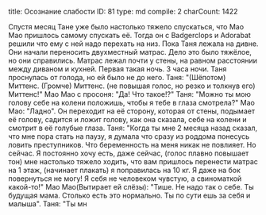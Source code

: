title:          Осознание слабости
ID:             81
type:           md
compile:        2
charCount:      1422


Спустя месяц Тане уже было настолько тяжело спускаться, что Мао Мао пришлось самому спускать её. Тогда он с Badgerclops и Adorabat решили что ему с ней надо перехать на низ.
Пока Таня лежала на дивне. Они начали переносить двухместный матрас. Дело это было тяжёлое, но они справились. Матрас лежал почти у стены, на равном расстоянии между диваном и кухней.
Первая такая ночь. 3 часа ночи. Таня проснулась от голода, но ей было не до него.
Таня: "(Шёпотом) Миттенс. (Громче) Миттенс. (не повышая голос, но резко и толкнув его) Миттенс!"
Мао Мао с просоня: "Да! Что такое!?"
Таня: "Можно ты мою голову себе на колени положишь, чтобы я тебе в глаза смотрела?"
Мао Мао: "Ладно". Он переходит на её сторону, которая от стены, подымает её голову, садится и ложит голову, как она сказала, себе на колени и смотрит в её голубые глаза.
Таня: "Когда ты мне 2 месяца назад сказал, что мне пора стать на паузу, я думала что сразу из роддома понесусь ловить преступников. Что беременность на меня никак не повлияет. Но сейчас. Я постоянно хочу есть, даже сейчас, (голос плавно повышает тон) мне настолько тяжело ходить, что вам пришлось перенести матрас на 1 этаж, (начинает плакать) я поправилась на 10 кг. Я даже на бок повернуться не могу! Я себя не человеком чувстую, а свиноматкой какой-то!"
Мао Мао(Вытирает ей слёзы): "Тише. Не надо так о себе. Ты будущая мама. Столько есть это нормально. Ты по сути ешь за себя и малыша".
Таня: "Ты мн